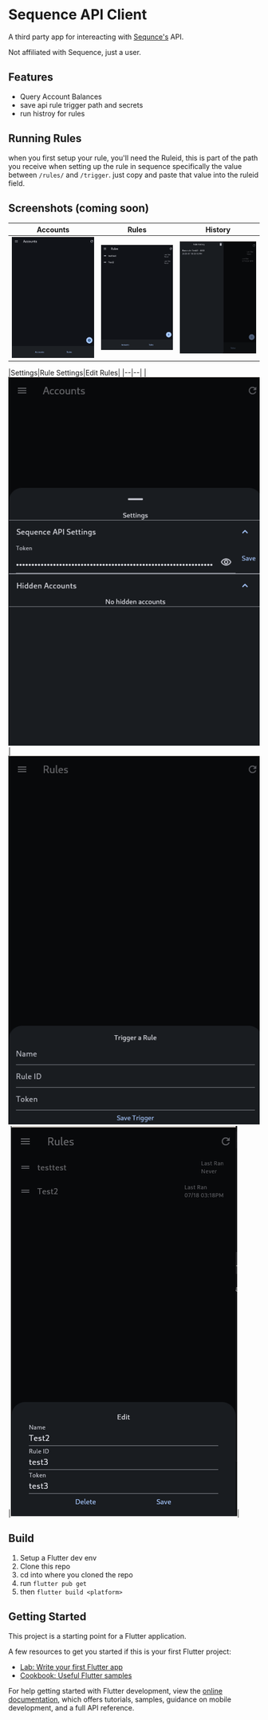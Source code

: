 # Sequence API Client
A third party app for intereacting with [Sequnce's](https://getsequence.io) API.

Not affiliated with Sequence, just a user.

## Features
- Query Account Balances
- save api rule trigger path and secrets
- run histroy for rules

## Running Rules
when you first setup your rule, you'll need the Ruleid, this is part of the path you receive when setting up the rule in sequence specifically the value between ``/rules/`` and ``/trigger``. just copy and paste that value into the ruleid field.

## Screenshots (coming soon)

|Accounts|Rules|History|
|--|--|--|
|![alt](https://github.com/deathblade666/sequence_api_client/blob/b255a54c600fabc4506bf9492b39eefa9dbf8816/screenshots/Screenshot%20From%202025-07-18%2015-17-32.png)|![alt](https://github.com/deathblade666/sequence_api_client/blob/b255a54c600fabc4506bf9492b39eefa9dbf8816/screenshots/Screenshot%20From%202025-07-18%2015-18-44.png)|![alt](https://github.com/deathblade666/sequence_api_client/blob/b255a54c600fabc4506bf9492b39eefa9dbf8816/screenshots/Screenshot%20From%202025-07-18%2015-18-54.png)|

|Settings|Rule Settings|Edit Rules|
|--|--|
|![alt](https://github.com/deathblade666/sequence_api_client/blob/b255a54c600fabc4506bf9492b39eefa9dbf8816/screenshots/Screenshot%20From%202025-07-18%2015-18-14.png)|![alt](https://github.com/deathblade666/sequence_api_client/blob/b255a54c600fabc4506bf9492b39eefa9dbf8816/screenshots/Screenshot%20From%202025-07-18%2015-18-02.png)|![alt](https://github.com/deathblade666/sequence_api_client/blob/b1ec15901fac05a82d58f7300bd76113268dd0e7/screenshots/Screenshot%20From%202025-07-18%2015-25-56.png)|

## Build
1. Setup a Flutter dev env
2. Clone this repo
3. cd into where you cloned the repo
4. run ``flutter pub get``
5. then ``flutter build <platform>``

## Getting Started

This project is a starting point for a Flutter application.

A few resources to get you started if this is your first Flutter project:

- [Lab: Write your first Flutter app](https://docs.flutter.dev/get-started/codelab)
- [Cookbook: Useful Flutter samples](https://docs.flutter.dev/cookbook)

For help getting started with Flutter development, view the
[online documentation](https://docs.flutter.dev/), which offers tutorials,
samples, guidance on mobile development, and a full API reference.
